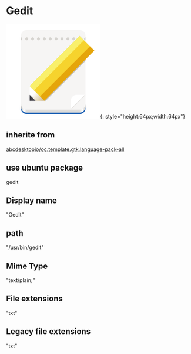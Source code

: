 # Gedit
![gedit.svg](/applications/icons/gedit.svg){: style="height:64px;width:64px"}
## inherite from
[abcdesktopio/oc.template.gtk.language-pack-all](abcdesktopio/oc.template.gtk.language-pack-all.md)
## use ubuntu package
gedit
## Display name
"Gedit"
## path
"/usr/bin/gedit"
## Mime Type
"text/plain;"
## File extensions
"txt"
## Legacy file extensions
"txt"
